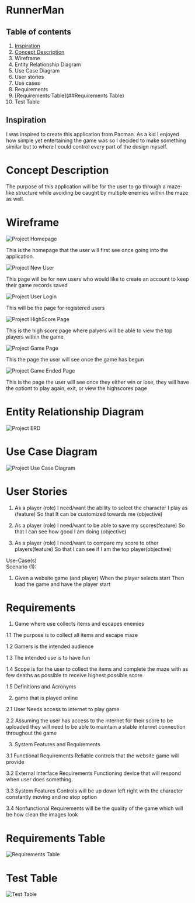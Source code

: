 # RunnerMan

## Table of contents

1.    [Inspiration](#Inspiration)
2.    [Concept Description](#Concept-Description)
3.    Wireframe
4.    Entity Relationship Diagram
5.    Use Case Diagram
6.    User stories
7.    Use cases
8.    Requirements
9.    [Requirements Table](##Requirements Table)
10.    Test Table



## Inspiration

I was inspired to create this application from Pacman. As a kid I enjoyed how simple yet entertaining the game was so I decided to make something similar but to where I could control every part of the design myself.

# Concept Description
The purpose of this application will be for the user to go through a maze-like structure while avoiding be caught by multiple enemies within the maze as well.


# Wireframe
![Project Homepage](https://user-images.githubusercontent.com/68295669/91000890-0f636180-e57f-11ea-90cb-b9323855413a.PNG)
                             
This is the homepage that the user will first see once going into the application.

![Project New User](https://user-images.githubusercontent.com/68295669/91000915-2609b880-e57f-11ea-80ba-7be4a1aff75a.PNG)

This page will be for new users who would like to create an account to keep their game records saved

![Project User Login](https://user-images.githubusercontent.com/68295669/91000927-315ce400-e57f-11ea-8b5e-2d7b9f910937.PNG)

This will be the page for registered users

![Project HighScore Page](https://user-images.githubusercontent.com/68295669/91000947-3e79d300-e57f-11ea-8686-e5cee050832c.PNG)

This is the high score page where palyers will be able to view the top players within the game

![Project Game Page](https://user-images.githubusercontent.com/68295669/91000955-476aa480-e57f-11ea-8fb4-579d039f0d87.PNG)

This the page the user will see once the game has begun

![Project Game Ended Page](https://user-images.githubusercontent.com/68295669/91000964-4fc2df80-e57f-11ea-8c1e-cc764a93cb06.PNG)

This is the page the user will see once they either win or lose, they will have the optiont to play again, exit, or view the highscores page

                                                                          
# Entity Relationship Diagram
![Project ERD](https://user-images.githubusercontent.com/68295669/91001304-3a01ea00-e580-11ea-9874-969b1ac3ed67.PNG)


# Use Case Diagram

![Project Use Case Diagram](https://user-images.githubusercontent.com/68295669/91003161-771cab00-e585-11ea-942e-1a980adfe649.PNG)


# User Stories
1. As a player (role)
I need/want the ability to select the character I play as (feature)
So that It can be customized towards me (objective)

2. As a player (role)
I need/want to be able to save my scores(feature)
So that I can see how good I am doing (objective)

3. As a player (role)
I need/want to compare my score to other players(feature)
So that I can see if I am the top player(objective)

Use-Case(s)  
Scenario (1):
1. Given a website game
(and player)
When the player selects start
Then load the game and have the player start

# Requirements
1. Game where use collects items and escapes enemies

1.1 The purpose is to collect all items and escape maze

1.2 Gamers is the intended audience 

1.3 The intended use is to have fun

1.4 Scope is for the user to collect the items and complete the maze with as few deaths as possible to receive highest possible score

1.5 Definitions and Acronyms

2. game that is played online 

2.1 User Needs access to internet to play game

2.2 Assuming the user has access to the internet for their score to be uploaded they will need to be able to maintain a stable internet connection throughout the game

3. System Features and Requirements

3.1 Functional Requirements Reliable controls that the website game will provide

3.2 External Interface Requirements Functioning device that will respond when user does something.

3.3 System Features Controls will be up down left right with the character constantly moving and no stop option

3.4 Nonfunctional Requirements will be the quality of the game which will be how clean the images look


# Requirements Table
![Requirements Table](https://user-images.githubusercontent.com/68295669/91005456-cc5bbb00-e58b-11ea-9f50-0cbd30d1b3d2.PNG)

                                                                                                 
                                                            
# Test Table
![Test Table](https://user-images.githubusercontent.com/68295669/91005441-c4038000-e58b-11ea-80a0-645cb25a640c.PNG)
                                                            




                                                            



